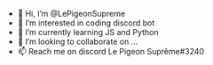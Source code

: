 - 👋 Hi, I’m @LePigeonSupreme
- 👀 I’m interested in coding discord bot
- 🌱 I’m currently learning JS and Python
- 💞️ I’m looking to collaborate on ...
- 📫 Reach me on discord Le Pigeon Suprême#3240

<!---
LePigeonSupreme/LePigeonSupreme is a ✨ special ✨ repository because its `README.md` (this file) appears on your GitHub profile.
You can click the Preview link to take a look at your changes.
--->
